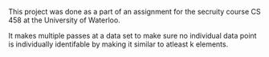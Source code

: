 This project was done as a part of an assignment for the secruity course CS 458 at the University of Waterloo.

It makes multiple passes at a data set to make sure no individual data point is individually identifable by making it similar to atleast k elements.